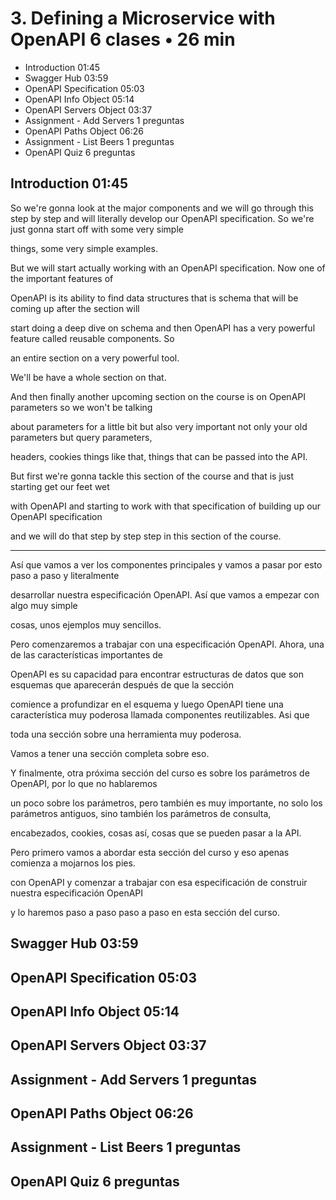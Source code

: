 # 3. Defining a Microservice with OpenAPI 6 clases • 26 min

* Introduction 01:45
* Swagger Hub 03:59
* OpenAPI Specification 05:03
* OpenAPI Info Object 05:14
* OpenAPI Servers Object 03:37
* Assignment - Add Servers 1 preguntas
* OpenAPI Paths Object 06:26
* Assignment - List Beers 1 preguntas
* OpenAPI Quiz 6 preguntas

## Introduction 01:45

So we're gonna look at the major components and we will go through this step by step and will literally develop our OpenAPI specification. So we're just gonna start off with some very simple

things, some very simple examples.

But we will start actually working with an OpenAPI specification. Now one of the important features of

OpenAPI is its ability to find data structures that is schema that will be coming up after the section will

start doing a deep dive on schema and then OpenAPI has a very powerful feature called reusable components. So

an entire section on a very powerful tool.

We'll be have a whole section on that.

And then finally another upcoming section on the course is on OpenAPI parameters so we won't be talking

about parameters for a little bit but also very important not only your old parameters but query parameters,

headers, cookies things like that, things that can be passed into the API.

But first we're gonna tackle this section of the course and that is just starting get our feet wet

with OpenAPI and starting to work with that specification of building up our OpenAPI specification

and we will do that step by step step in this section of the course.

<hr>

Así que vamos a ver los componentes principales y vamos a pasar por esto paso a paso y literalmente

desarrollar nuestra especificación OpenAPI. Así que vamos a empezar con algo muy simple

cosas, unos ejemplos muy sencillos.

Pero comenzaremos a trabajar con una especificación OpenAPI. Ahora, una de las características importantes de

OpenAPI es su capacidad para encontrar estructuras de datos que son esquemas que aparecerán después de que la sección

comience a profundizar en el esquema y luego OpenAPI tiene una característica muy poderosa llamada componentes reutilizables. Asi que

toda una sección sobre una herramienta muy poderosa.

Vamos a tener una sección completa sobre eso.

Y finalmente, otra próxima sección del curso es sobre los parámetros de OpenAPI, por lo que no hablaremos

un poco sobre los parámetros, pero también es muy importante, no solo los parámetros antiguos, sino también los parámetros de consulta,

encabezados, cookies, cosas así, cosas que se pueden pasar a la API.

Pero primero vamos a abordar esta sección del curso y eso apenas comienza a mojarnos los pies.

con OpenAPI y comenzar a trabajar con esa especificación de construir nuestra especificación OpenAPI

y lo haremos paso a paso paso a paso en esta sección del curso.

## Swagger Hub 03:59
## OpenAPI Specification 05:03
## OpenAPI Info Object 05:14
## OpenAPI Servers Object 03:37
## Assignment - Add Servers 1 preguntas
## OpenAPI Paths Object 06:26
## Assignment - List Beers 1 preguntas
## OpenAPI Quiz 6 preguntas
